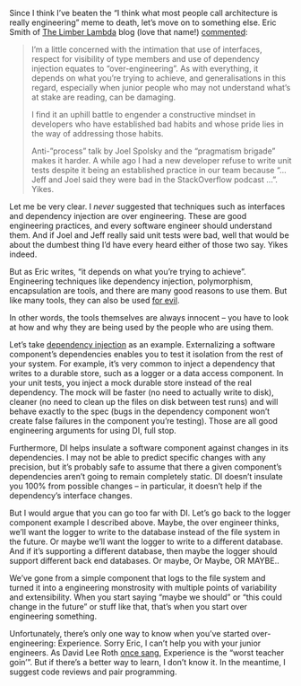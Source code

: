 Since I think I’ve beaten the “I think what most people call
architecture is really engineering” meme to death, let’s move on to
something else. Eric Smith of [The Limber
Lambda](http://thelimberlambda.com/) blog (love that name!)
[commented](http://www.lyricsdepot.com/david-lee-roth/experience.html):

> I’m a little concerned with the intimation that use of interfaces,
> respect for visibility of type members and use of dependency injection
> equates to “over-engineering”. As with everything, it depends on what
> you’re trying to achieve, and generalisations in this regard,
> especially when junior people who may not understand what’s at stake
> are reading, can be damaging.
>
> I find it an uphill battle to engender a constructive mindset in
> developers who have established bad habits and whose pride lies in the
> way of addressing those habits.
>
> Anti-”process” talk by Joel Spolsky and the “pragmatism brigade” makes
> it harder. A while ago I had a new developer refuse to write unit
> tests despite it being an established practice in our team because “…
> Jeff and Joel said they were bad in the StackOverflow podcast …”.
> Yikes.

Let me be very clear. I *never* suggested that techniques such as
interfaces and dependency injection are over engineering. These are good
engineering practices, and every software engineer should understand
them. And if Joel and Jeff really said unit tests were bad, well that
would be about the dumbest thing I’d have every heard either of those
two say. Yikes indeed.

But as Eric writes, “it depends on what you’re trying to achieve”.
Engineering techniques like dependency injection, polymorphism,
encapsulation are tools, and there are many good reasons to use them.
But like many tools, they can also be used [for
evil](http://en.wikipedia.org/wiki/The_Texas_Chain_Saw_Massacre).

In other words, the tools themselves are always innocent – you have to
look at how and why they are being used by the people who are using
them.

Let’s take [dependency
injection](http://en.wikipedia.org/wiki/Dependency_injection) as an
example. Externalizing a software component’s dependencies enables you
to test it isolation from the rest of your system. For example, it’s
very common to inject a dependency that writes to a durable store, such
as a logger or a data access component. In your unit tests, you inject a
mock durable store instead of the real dependency. The mock will be
faster (no need to actually write to disk), cleaner (no need to clean up
the files on disk between test runs) and will behave exactly to the spec
(bugs in the dependency component won’t create false failures in the
component you’re testing). Those are all good engineering arguments for
using DI, full stop.

Furthermore, DI helps insulate a software component against changes in
its dependencies. I may not be able to predict specific changes with any
precision, but it’s probably safe to assume that there a given
component’s dependencies aren’t going to remain completely static. DI
doesn’t insulate you 100% from possible changes – in particular, it
doesn’t help if the dependency’s interface changes.

But I would argue that you can go too far with DI. Let’s go back to the
logger component example I described above. Maybe, the over engineer
thinks, we’ll want the logger to write to the database instead of the
file system in the future. Or maybe we’ll want the logger to write to a
different database. And if it’s supporting a different database, then
maybe the logger should support different back end databases. Or maybe,
Or Maybe, OR MAYBE..

We’ve gone from a simple component that logs to the file system and
turned it into a engineering monstrosity with multiple points of
variability and extensibility. When you start saying “maybe we should”
or “this could change in the future” or stuff like that, that’s when you
start over engineering something.

Unfortunately, there’s only one way to know when you’ve started
over-engineering: Experience. Sorry Eric, I can’t help you with your
junior engineers. As David Lee Roth [once
sang](http://www.lyricsdepot.com/david-lee-roth/experience.html),
Experience is the “worst teacher goin’”. But if there’s a better way to
learn, I don’t know it. In the meantime, I suggest code reviews and pair
programming.

